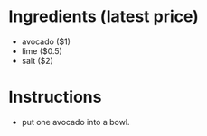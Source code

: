 # Ingredients (latest price)
- avocado ($1)
- lime ($0.5)
- salt ($2)
# Instructions
- put one avocado into a bowl.
